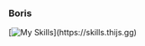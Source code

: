 <h3>Boris</h3>

[![My Skills](https://skills.thijs.gg/icons?i=c,css,html,git,docker,js,ts,mongodb,mysql,postgresql,nodejs,vue,react,vite,postman,)](https://skills.thijs.gg)
